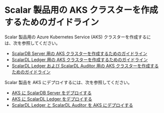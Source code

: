 # Scalar 製品用の AKS クラスターを作成するためのガイドライン

Scalar 製品用の Azure Kubernetes Service (AKS) クラスターを作成するには、次を参照してください。

* [ScalarDB Server 用の AKS クラスターを作成するためのガイドライン](CreateAKSClusterForScalarDB.md)
* [ScalarDL Ledger 用の AKS クラスターを作成するためのガイドライン](CreateAKSClusterForScalarDL.md)
* [ScalarDL Ledger および ScalarDL Auditor 用の AKS クラスターを作成するためのガイドライン](CreateAKSClusterForScalarDLAuditor.md)

Scalar 製品を AKS にデプロイするには、次を参照してください。

* [AKS に ScalarDB Server をデプロイする](ManualDeploymentGuideScalarDBServerOnAKS.md)
* [AKS に ScalarDL Ledger をデプロイする](ManualDeploymentGuideScalarDLOnAKS.md)
* [ScalarDL Ledger と ScalarDL Auditor を AKS にデプロイする](ManualDeploymentGuideScalarDLAuditorOnAKS.md)
